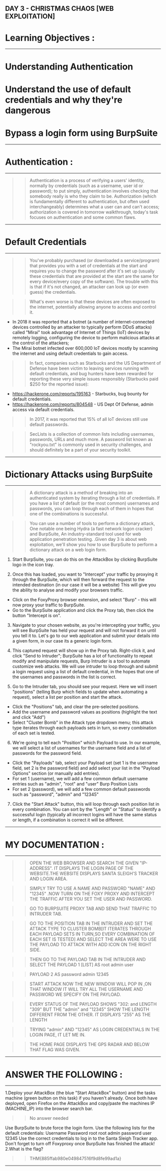 DAY 3 - CHRISTMAS CHAOS  [WEB EXPLOITATION]
----

# Learning Objectives :
----

# Understanding Authentication
# Understand the use of default credentials and why they're dangerous
# Bypass a login form using BurpSuite

----

# Authentication :
----

>>Authentication is a process of verifying a users' identity, normally by credentials (such as a username, user id or password); to put simply, authentication involves checking that somebody really is who they claim to be. 
>>Authorization (which is fundamentally different to authentication, but often used interchangeably) determines what a user can and can't access; authorization is covered in tomorrow walkthrough, today's task focuses on authentication and some common flaws.

----

# Default Credentials
----

>>You've probably purchased (or downloaded a service/program) that provides you with a set of credentials at the start and requires you to change the password after it's set up (usually these credentials that are provided at the start are the same for every device/every copy of the software). The trouble with this is that if it's not changed, an attacker can look up (or even guess) the credentials.

>>What's even worse is that these devices are often exposed to the internet, potentially allowing anyone to access and control it.  
  * In 2018 it was reported that a botnet (a number of internet-connected devices controlled by an attacker to typically perform DDoS attacks) called "Mirai" took advantage of Internet of Things (IoT) devices by remotely logging, configuring the device to perform malicious attacks at the control of the attackers; 
  * The Mirai botnet infected over 600,000 IoT devices mostly by scanning the internet and using default credentials to gain access.

>>In fact, companies such as Starbucks and the US Department of Defense have been victim to leaving services running with default credentials, and bug hunters have been rewarded for reporting these very simple issues responsibly (Starbucks paid $250 for the reported issue):
 * https://hackerone.com/reports/195163 - Starbucks, bug bounty for default credentials.
 * https://hackerone.com/reports/804548 - US Dept Of Defense, admin access via default credentials.
>>In 2017, it was reported that 15% of all IoT devices still use default passwords.

>>SecLists is a collection of common lists including usernames, passwords, URLs and much more. A password list known as "rockyou.txt" is commonly used in security challenges, and should definitely be a part of your security toolkit.

----

# Dictionary Attacks using BurpSuite
----

>>A dictionary attack is a method of breaking into an authenticated system by iterating through a list of credentials. If you have a list of default (or the most common) usernames and passwords, you can loop through each of them in hopes that one of the combinations is successful.

>>You can use a number of tools to perform a dictionary attack, 
>>One notable one being Hydra (a fast network logon cracker) and BurpSuite, 
>>An industry-standard tool used for web application penetration testing. 
>.Given day 3 is about web exploitation, we'll show you how to use BurpSuite to perform a dictionary attack on a web login form.

1. Start BurpSuite, you can do this on the AttackBox by clicking BurpSuite logo in the icon tray.

2. Once this has loaded, you want to "Intercept" your traffic by proxying it through the BurpSuite, which will then forward the request to the intended destination (in our case it will be a website) This will give you the ability to analyse and modify your browsers traffic.
 * Click on the FoxyProxy browser extension, and select "Burp" - this will now proxy your traffic to BurpSuite.
 * Go to the BurpSuite application and click the Proxy tab, then click the button "Intercept is on".

3. Navigate to your chosen website, as you're intercepting your traffic, you will see BurpSuite has held your request and will not forward it on until you tell it to. Let's go to our web application and submit your details into a given form, in our case its a generic login form.

4. This captured request will show up in the Proxy tab. Right-click it, and click "Send to Intruder"; BurpSuite has a lot of functionality to repeat modify and manipulate requests, Burp Intruder is a tool to automate customize web attacks. We will use intruder to loop through and submit a login request using a list of default credential, in the hopes that one of the usernames and passwords in the list is correct.

5. Go to the Intruder tab, you should see your request. Here we will insert "positions" (telling Burp which fields to update when automating a request), select a list per position and start the attack.
 * Click the "Positions" tab, and clear the pre-selected positions.
 * Add the username and password values as positions (highlight the text and click "Add")
 * Select "Cluster Bomb" in the Attack type dropdown menu; this attack type iterates through each payloads sets in turn, so every combination of each set is tested.

6. We're going to tell each "Position" which Payload to use. In our example, we will select a list of usernames for the username field and a list of passwords for the password field.
 * Click the "Payloads" tab, select your Payload set (set 1 is the username field, set 2 is the password field) and add select your list in the "Payload Options" section (or manually add entries).
 * For set 1 (username), we will add a few common default username entries such as "admin", "root" and "user"
Burp Position Lists 
 * For set 2 (password), we will add a few common default passwords such as "password", "admin" and "12345"

7. Click the "Start Attack" button, this will loop through each position list in every combination. You can sort by the "Length" or "Status" to identify a successful login (typically all incorrect logins will have the same status or length, if a combination is correct it will be different.

----

# MY DOCUMENTATION :
----

>>OPEN THE WEB BROWSER AND SEARCH THE GIVEN "IP-ADDRESS". IT DISPLAYS THE LOGIN PAGE OF THE WEBSITE.THE WEBSITE DISPLAYS SANTA SLEIGH'S TRACKER AND LOGIN AREA. 

>>SIMPLY TRY TO USE A NAME AND PASSWORD "NAME" AND "12345" .NOW TURN ON THE FOXY PROXY AND INTERCEPT THE TRAFFIC AFTER YOU SET THE USER AND PASSWORD.   

>>GO TO BURPSUITE PROXY TAB AND SEND THAT TRAFFIC TO INTRUDER TAB.

>>GO TO THE POSITION TAB IN THE INTRUDER AND SET THE ATTACK TYPE TO CLUSTER BOMB[IT ITERATES THROUGH EACH PAYLOAD SETS IN TURN,SO EVERY COMBINATION OF EACH SET IS TESTED] AND SELECT THE AREA WERE TO USE THE PAYLOAD TO ATTACK WITH ADD ICON ON THE RIGHT SIDE.

>>THEN GO TO THE PAYLOAD TAB IN THE INTRUDER AND SELECT THE PAYLOAD 1 [LIST] AS
root
admin
user

>>PAYLOAD 2 AS
password
admin
12345

>>START ATTACK NOW THE NEW WINDOW WILL POP IN ,ON THAT WINDOW IT WILL TRY ALL THE USERNAME AND PASSWORD WE SPECIFY ON THE PAYLOAD. 

>>EVERY STATUS OF THE PAYLOAD SHOWS "302: and LENGTH "309" BUT THE "admin" and "12345" SHOW THE LENGTH DIFFERENT FROM THE OTHER. IT DISPLAYS "255" AS THE LENGTH

>>TRYING "admin" AND "12345" AS LOGIN CREDENTIALS IN THE LOGIN PAGE, IT LET ME IN. 

>>THE HOME PAGE DISPLAYS THE GPS RADAR AND BELOW THAT FLAG WAS GIVEN.

----

# ANSWER THE FOLLOWING :
----

1.Deploy your AttackBox (the blue "Start AttackBox" button) and the tasks machine (green button on this task) if you haven't already. Once both have deployed, open Firefox on the AttackBox and copy/paste the machines IP (MACHINE_IP) into the browser search bar.
>>No answer needed

Use BurpSuite to brute force the login form.  Use the following lists for the default credentials:
Username	Password
root		root
admin		password
user		12345
Use the correct credentials to log in to the Santa Sleigh Tracker app. Don't forget to turn off Foxyproxy once BurpSuite has finished the attack!
2.What is the flag?
>>THM{885ffab980e049847516f9d8fe99ad1a}

----